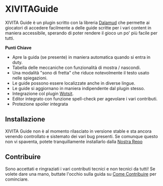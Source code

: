 # XIVITAGuide
XIVITA Guide è un plugin scritto con la libreria [Dalamud](https://github.com/goatcorp/Dalamud) che permette ai giocatori di accedere facilmente a delle guide scritte per i vari content in maniera accessibile, sperando di poter rendere il gioco un po' più facile per tutti.

**Punti Chiave**
- Apre la guida (se presente) in maniera automatica quando si entra in duty.
- Tabella delle meccaniche con funzionalità di mostra / nascondi.
- Una modalità "sono di fretta" che riduce notevolmente il testo usato nelle spiegazioni.
- Le guide possono essere localizzate anche in diverse lingue.
- Le guide si aggiornano in maniera indipendente dal plugin stesso.
- Integrazione col plugin [Wotsit](https://github.com/goaaats/Dalamud.FindAnything).
- Editor integrato con funzione spell-check per agevolare i vari contributi.
- Protezione spoiler integrata

## Installazione
XIVITA Guide non è al momento rilasciato in versione stable e sta ancora venendo controllato e sistemato dei vari bug presenti. Se comunque questo non vi spaventa, potete tranquillamente installarlo dalla [Nostra Repo](https://docs.ffxivita.it/)

## Contribuire
Sono accettati e ringraziati i vari contributi tecnici e non tecnici da tutti! Se volete dare una mano, buttate l'occhio sulla guida su [Come Contribuire](CONTRIB.md) per cominciare.

